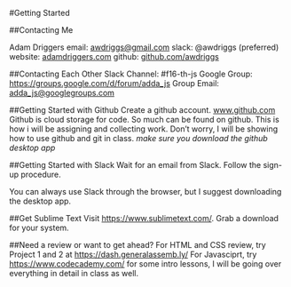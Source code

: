 #Getting Started


##Contacting Me

Adam Driggers
email: awdriggs@gmail.com
slack: @awdriggs (preferred)
website: [adamdriggers.com](www.adamdriggers.com)
github: [github.com/awdriggs](github.com/awdriggs)

##Contacting Each Other
Slack Channel: #f16-th-js
Google Group: https://groups.google.com/d/forum/adda_js
Group Email: [adda_js@googlegroups.com](mailto:adda_js@googlegroups.com)


##Getting Started with Github
Create a github account. www.github.com
Github is cloud storage for code. So much can be found on github. This is how i will be assigning and collecting work. Don’t worry, I will be showing how to use github and git in class.
*make sure you download the github desktop app*

##Getting Started with Slack
Wait for an email from Slack. Follow the sign-up procedure.

You can always use Slack through the browser, but I suggest downloading the desktop app. 

##Get Sublime Text
Visit https://www.sublimetext.com/. Grab a download for your system. 

##Need a review or want to get ahead?
For HTML and CSS review, try Project 1 and 2 at https://dash.generalassemb.ly/
For Javasciprt, try https://www.codecademy.com/ for some intro lessons, I will be going over everything in detail in class as well.
